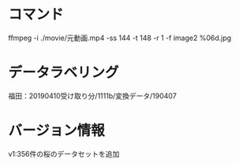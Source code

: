 
# コマンド
ffmpeg -i ./movie/元動画.mp4 -ss 144 -t 148 -r 1 -f image2 %06d.jpg


# データラベリング
福田：20190410受け取り分/1111b/変換データ/190407

# バージョン情報
v1:356件の桜のデータセットを追加
